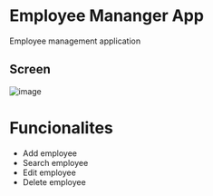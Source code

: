 # Employee Mananger App
Employee management application

## Screen
![image](https://github.com/belizario87/empolyee-mananger-app/assets/43473532/70ec7fe8-ea54-4280-9c60-7a0649341243)

# Funcionalites
* Add employee
* Search employee
* Edit employee
* Delete employee
